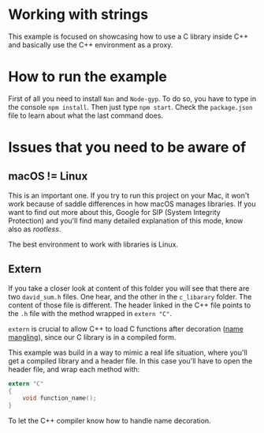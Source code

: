 # Working with strings

This example is focused on showcasing how to use a C library inside C++ and basically use the C++ environment as a proxy.

# How to run the example

First of all you need to install `Nan` and `Node-gyp`. To do so, you have to type in the console `npm install`. Then just type `npm start`. Check the `package.json` file to learn about what the last command does.

# Issues that you need to be aware of

## macOS != Linux

This is an important one. If you try to run this project on your Mac, it won't work because of saddle differences in how macOS manages libraries. If you want to find out more about this, Google for SIP (System Integrity Protection) and you'll find many detailed explanation of this mode, know also as *rootless*.

The best environment to work with libraries is Linux.

## Extern

If you take a closer look at content of this folder you will see that there are two `david_sum.h` files. One hear, and the other in the `c_libarary` folder. The content of those file is different. The header linked in the C++ file points to the `.h` file with the method wrapped in `extern "C"`.

`extern` is crucial to allow C++ to load C functions after decoration ([name mangling](https://en.wikipedia.org/wiki/Name_mangling)), since our C library is in a compiled form.

This example was build in a way to mimic a real life situation, where you'll get a compiled library and a header file. In this case you'll have to open the header file, and wrap each method with:

```C
extern "C"
{
	void function_name();
}
```

To let the C++ compiler know how to handle name decoration.